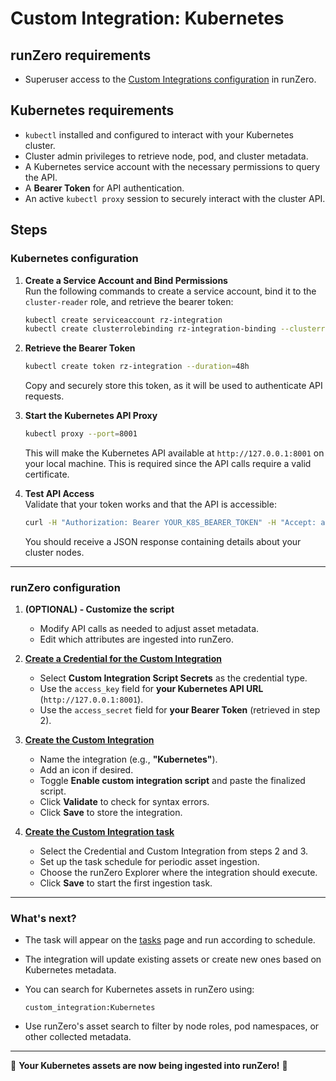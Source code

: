 # Custom Integration: Kubernetes

## runZero requirements

- Superuser access to the [Custom Integrations configuration](https://console.runzero.com/custom-integrations) in runZero.

## Kubernetes requirements

- `kubectl` installed and configured to interact with your Kubernetes cluster.
- Cluster admin privileges to retrieve node, pod, and cluster metadata.
- A Kubernetes service account with the necessary permissions to query the API.
- A **Bearer Token** for API authentication.
- An active `kubectl proxy` session to securely interact with the cluster API.

## Steps

### Kubernetes configuration

1. **Create a Service Account and Bind Permissions**  
   Run the following commands to create a service account, bind it to the `cluster-reader` role, and retrieve the bearer token:

   ```sh
   kubectl create serviceaccount rz-integration
   kubectl create clusterrolebinding rz-integration-binding --clusterrole=view --serviceaccount=default:rz-integration
   ```

2. **Retrieve the Bearer Token**
   ```sh
   kubectl create token rz-integration --duration=48h
   ```

   Copy and securely store this token, as it will be used to authenticate API requests.

3. **Start the Kubernetes API Proxy**
   ```sh
   kubectl proxy --port=8001
   ```

   This will make the Kubernetes API available at `http://127.0.0.1:8001` on your local machine. This is required since the API calls require a valid certificate.

4. **Test API Access**  
   Validate that your token works and that the API is accessible:

   ```sh
   curl -H "Authorization: Bearer YOUR_K8S_BEARER_TOKEN" -H "Accept: application/json" http://127.0.0.1:8001/api/v1/nodes
   ```

   You should receive a JSON response containing details about your cluster nodes.

---

### runZero configuration

1. **(OPTIONAL) - Customize the script**  
   - Modify API calls as needed to adjust asset metadata.
   - Edit which attributes are ingested into runZero.

2. **[Create a Credential for the Custom Integration](https://console.runzero.com/credentials)**  
   - Select **Custom Integration Script Secrets** as the credential type.
   - Use the `access_key` field for **your Kubernetes API URL** (`http://127.0.0.1:8001`).
   - Use the `access_secret` field for **your Bearer Token** (retrieved in step 2).

3. **[Create the Custom Integration](https://console.runzero.com/custom-integrations/new)**  
   - Name the integration (e.g., **"Kubernetes"**).
   - Add an icon if desired.
   - Toggle **Enable custom integration script** and paste the finalized script.
   - Click **Validate** to check for syntax errors.
   - Click **Save** to store the integration.

4. **[Create the Custom Integration task](https://console.runzero.com/ingest/custom/)**  
   - Select the Credential and Custom Integration from steps 2 and 3.
   - Set up the task schedule for periodic asset ingestion.
   - Choose the runZero Explorer where the integration should execute.
   - Click **Save** to start the first ingestion task.

---

### What's next?

- The task will appear on the [tasks](https://console.runzero.com/tasks) page and run according to schedule.
- The integration will update existing assets or create new ones based on Kubernetes metadata.
- You can search for Kubernetes assets in runZero using:

  ```
  custom_integration:Kubernetes
  ```

- Use runZero's asset search to filter by node roles, pod namespaces, or other collected metadata.

---

🚀 **Your Kubernetes assets are now being ingested into runZero!** 🚀
